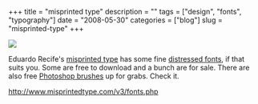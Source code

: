 +++
title = "misprinted type"
description = ""
tags = ["design", "fonts", "typography"]
date = "2008-05-30"
categories = ["blog"]
slug = "misprinted-type"
+++



  <div class="notebook-screenshot"><a href="http://www.misprintedtype.com/v3/fonts.php"><img src="/media/bluga/wt483fe437495bd_0.jpg"/></a></div><p>Eduardo Recife's <a href="http://www.misprintedtype.com/">misprinted type</a> has some fine <a href="http://www.misprintedtype.com/v3/fonts.php">distressed fonts</a>, if that suits you. Some are free to download and a bunch are for sale. There are also free <a href="http://www.misprintedtype.com/v3/goodies.php">Photoshop brushes</a> up for grabs. Check it.</p>
    
  <a href="http://www.misprintedtype.com/v3/fonts.php">http://www.misprintedtype.com/v3/fonts.php</a>
